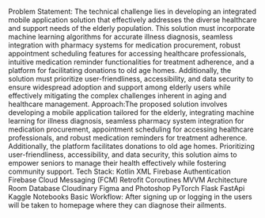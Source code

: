 Problem Statement: The technical challenge lies in developing an integrated mobile application solution that effectively addresses the diverse healthcare and support needs of the elderly population. This solution must incorporate machine learning algorithms for accurate illness diagnosis, seamless integration with pharmacy systems for medication procurement, robust appointment scheduling features for accessing healthcare professionals, intuitive medication reminder functionalities for treatment adherence, and a platform for facilitating donations to old age homes. Additionally, the solution must prioritize user-friendliness, accessibility, and data security to ensure widespread adoption and support among elderly users while effectively mitigating the complex challenges inherent in aging and healthcare management.
Approach:The proposed solution involves developing a mobile application tailored for the elderly, integrating machine learning for illness diagnosis, seamless pharmacy system integration for medication procurement, appointment scheduling for accessing healthcare professionals, and robust medication reminders for treatment adherence. Additionally, the platform facilitates donations to old age homes. Prioritizing user-friendliness, accessibility, and data security, this solution aims to empower seniors to manage their health effectively while fostering community support.
Tech Stack:
Kotlin
XML
Firebase Authentication
Firebase Cloud Messaging (FCM)
Retrofit
Coroutines
MVVM Architecture
Room Database
Cloudinary
Figma and Photoshop
PyTorch
Flask
FastApi
Kaggle Notebooks
Basic Workflow: After signing up or logging in the users will be taken to homepage where they can diagnose their ailments.



